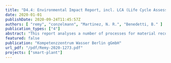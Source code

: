 ```yaml
---
title: "D4.4: Environmental Impact Report, incl. LCA (Life Cycle Assessment)"
date: 2020-01-01
publishDate: 2020-09-24T11:45:57Z
authors: [ "remy", "conzelmann", "Martinez, N. R.", "Benedetti, B." ]
publication_types: ["4"]
abstract: "This report analyses a number of processes for material recovery at municipal wastewater treatment plants in their environmental impacts. Based on the method of Life Cycle Assessment, the analysis shows that material recovery can yield environmental benefits by reducing primary  energy demand and related greenhouse gas emissions during operation. This is mainly due to operational savings in energy, chemicals or sludge amount which come in association with material recovery. Product quality assessment for potential contamination showed no unacceptable risks for human health or ecosystems during the application and use of recovered materials."
featured: false
publication: "Kompetenzzentrum Wasser Berlin gGmbH"
url_pdf: "/pdf/Remy-2020-1273.pdf"
projects: ["smart-plant"]
---
```


